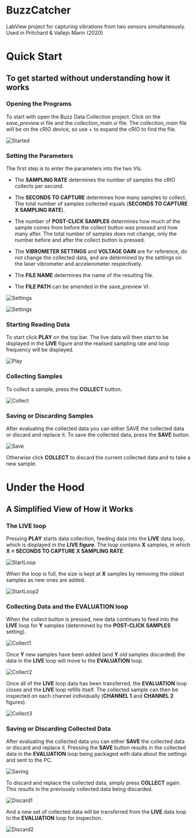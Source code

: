 # BuzzCatcher
LabView project for capturing vibrations from two sensors simultaneously. Used in Pritchard &amp; Vallejo Marin (2020)

# Quick Start

## To get started without understanding how it works

### Opening the Programs

To start with open the Buzz Data Collection project. Click on the *save_preview.vi* file and the *collection_main.vi* file. The *collection_main* file will be on the cRIO device, so use + to expand the cRIO to find the file.


![Started](/images/root.png)


### Setting the Parameters

The first step is to enter the parameters into the two VIs.

* The **SAMPLING RATE** determines the number of samples the cRIO collects per second. 

* The **SECONDS TO CAPTURE** determines how many samples to collect. The total number of samples collected equals (**SECONDS TO CAPTURE X SAMPLING RATE**). 

* The number of **POST-CLICK SAMPLES** determines how much of the sample comes from before the collect button was pressed and how many after. The total number of samples does not change, only the number before and after the collect button is pressed. 

* The **VIBROMETER SETTINGS** and **VOLTAGE GAIN** are for reference, do not change the collected data, and are determined by the settings on the laser vibrometer and accelerometer respectively.  

* The **FILE NAME**  determines the name of the resulting file. 

* The **FILE PATH** can be amended in the save_preview VI.


![Settings](/images/settings1.png)

![Settings](/images/settings2.png)


### Starting Reading Data

To start click **PLAY** on the top bar. The live data will then start to be displayed in the **LIVE** figure and the realised sampling rate and loop frequency will be displayed.
 
 
![Play](/images/play.png)


### Collecting Samples

To collect a sample, press the **COLLECT** button.


![Collect](/images/collect.png)


### Saving or Discarding Samples

After evaluating the collected data you can either SAVE the collected data or discard and replace it.
To save the collected data, press the **SAVE** button.
 
 
![Save](/images/save.png)


Otherwise click **COLLECT** to discard the current collected data and to take a new sample.


# Under the Hood

## A Simplified View of How it Works

### The LIVE loop

Pressing **PLAY** starts data collection, feeding data into the **LIVE** data loop, which is displayed in the **LIVE figure**.
The loop contains **X** samples, in which **X = SECONDS TO CAPTURE X SAMPLING RATE**.
 
 
 ![StartLoop](/images/startLoop.png)
 
 
When the loop is full, the size is kept at **X** samples by removing the oldest samples as new ones are added.


![StartLoop2](/images/startLoop2.png)


### Collecting Data and the EVALUATION loop

When the collect button is pressed, new data continues to feed into the **LIVE** loop for **Y** samples (determined by the **POST-CLICK SAMPLES** setting). 
 
  
 ![Collect1](/images/Collect1.png)
 
 
Once **Y** new samples have been added (and **Y** *old* samples discarded) the data in the **LIVE** loop will move to the **EVALUATION** loop. 
 
 
![Collect2](/images/Collect2.png)

  
Once all of the **LIVE** loop data has been transferred, the **EVALUATION** loop closes and the **LIVE** loop refills itself. 
The collected sample can then be inspected on each channel individually (**CHANNEL 1** and **CHANNEL 2** figures).


![Collect3](/images/Collect3.png)
 
 
### Saving or Discarding Collected Data
 
After evaluating the collected data you can either **SAVE** the collected data or discard and replace it.
Pressing the **SAVE** button results in the collected data in the **EVALUATION** loop being packaged with data about the settings and sent to the PC.


![Saving](/images/Save1.png)


To discard and replace the collected data, simply press **COLLECT** again. This results in the previously collected data being discarded. 


![Discard1](/images/Discard1.png)


And a new set of collected data will be transferred from the **LIVE** data loop to the **EVALUATION** loop for inspection.


![Discard2](/images/Discard2.png)
